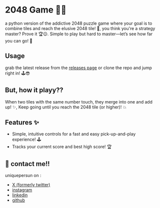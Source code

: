 # 2048 Game :game_die::fire:
a python version of the addictive 2048 puzzle game where your goal is to combine tiles and reach the elusive 2048 tile! :100:, you think you're a strategy master? Prove it :trophy::wink:. Simple to play but hard to master—let’s see how far you can go! :muscle:


## Usage
grab the latest release from the [releases page](https://github.com/uniquepersun/two-zero-four-eight-game/releases) or clone the repo and jump right in! :joystick::sunglasses:


## But, how it playy??
When two tiles with the same number touch, they merge into one and add up! :sparkles:, Keep going until you reach the 2048 tile (or higher)! :boom:

##  Features :sparkles:
- Simple, intuitive controls for a fast and easy pick-up-and-play experience! :joystick:
- Tracks your current score and best high score! :trophy:


## 🔗 contact me!!
uniquepersun on :
- [X (formerly twitter)](https://x.com/uniquepersun) <br>
- [instagram](https://instagram.com/uniquepersun) <br>
-  [linkedin](https://https://www.linkedin.com/in/abhay-tomar-53218530b)<br>
- [github](https://github.com/uniquepersun)<br>
